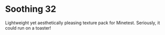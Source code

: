 # Soothing 32

Lightweight yet aesthetically pleasing texture pack for Minetest. Seriously, it could run on a toaster!